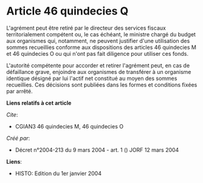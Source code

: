 # Article 46 quindecies Q

L'agrément peut être retiré par le directeur des services fiscaux territorialement compétent ou, le cas échéant, le ministre
chargé du budget aux organismes qui, notamment, ne peuvent justifier d'une utilisation des sommes recueillies conforme aux
dispositions des articles 46 quindecies M et 46 quindecies O ou qui n'ont pas fait diligence pour utiliser ces fonds.

L'autorité compétente pour accorder et retirer l'agrément peut, en cas de défaillance grave, enjoindre aux organismes de
transférer à un organisme identique désigné par lui l'actif net constitué au moyen des sommes recueillies. Ces décisions sont
publiées dans les formes et conditions fixées par arrêté.

**Liens relatifs à cet article**

_Cite_:

  - CGIAN3 46 quindecies M, 46 quindecies O

_Créé par_:

  - Décret n°2004-213 du 9 mars 2004 - art. 1 () JORF 12 mars 2004

**Liens**:

  - HISTO: Edition du 1er janvier 2004
